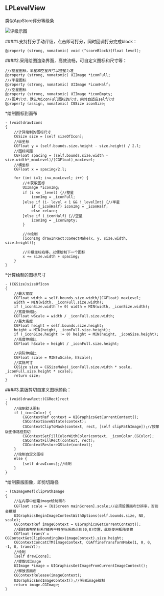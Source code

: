 ## LPLevelView
类似AppStore评分等级条

![评级示图](http://f.picphotos.baidu.com/album/s%3D900%3Bq%3D90/sign=6c73e249f403738dda4a00228320c16c/3801213fb80e7bec81959e082d2eb9389a506b88.jpg)

####1.支持打分手动评级，点击即可打分，同时回调打分完成block：

    @property (strong, nonatomic) void (^scoreBlock)(float level);
    
####2.采用绘图渲染界面，高效流畅，可自定义图标和尺寸等：

    ///整星图标，半星和空星尺寸以整星为准
    @property (strong, nonatomic) UIImage *iconFull;
    ///半星图标
    @property (strong, nonatomic) UIImage *iconHalf;
    ///空星图标
    @property (strong, nonatomic) UIImage *iconEmpty;
    ///图片尺寸，默认为iconFull图标的尺寸，同时自适应self尺寸
    @property (assign, nonatomic) CGSize iconSize;
    
*绘制图标到画布

    - (void)drawIcons
    {
        //计算绘制的图标尺寸
        CGSize size = [self sizeOfIcon];
        //纵坐标
        CGFloat y = (self.bounds.size.height - size.height) / 2.l;
        //图标间距
        CGFloat spacing = (self.bounds.size.width - size.width*_maxLevel)/(CGFloat)_maxLevel;
        //横坐标
        CGFloat x = spacing/2.l;
        
        for (int i=1; i<=_maxLevel; i++) {
            //①获取图标
            UIImage *iconImg;
            if (i <= _level) {//整星
                iconImg = _iconFull;
            }else if (i-_level < 1 && !_levelInt) {//半星
                if (_iconHalf) iconImg = _iconHalf;
                else return;
            }else if (_iconHalf) {//空星
                iconImg = _iconEmpty;
            }
        
            //③绘制
            [iconImg drawInRect:CGRectMake(x, y, size.width, size.height)];
        
            //④横坐标右移，以便绘制下一个图标
            x += size.width + spacing;
        }
    }
    
*计算绘制的图标尺寸

    - (CGSize)sizeOfIcon
    {
        //最大宽度
        CGFloat width = self.bounds.size.width/(CGFloat)_maxLevel;
        width = MIN(width, _iconFull.size.width);
        if (_iconSize.width != 0) width = MIN(width, _iconSize.width);
        //宽度伸缩比
        CGFloat wScale = width / _iconFull.size.width;
        //最大高度
        CGFloat height = self.bounds.size.height;
        height = MIN(height, _iconFull.size.height);
        if (_iconSize.height != 0) height = MIN(height, _iconSize.height);
        //高度伸缩比
        CGFloat hScale = height / _iconFull.size.height;
    
        //实际伸缩比
        CGFloat scale = MIN(wScale, hScale);
        //实际尺寸
        CGSize size = CGSizeMake(_iconFull.size.width * scale, _iconFull.size.height * scale);
        return size;
    }

####3.蒙版剪切自定义图标颜色：

    - (void)drawRect:(CGRect)rect
    {
        //绘制默认图标
        if (_iconColor) {
            CGContextRef context = UIGraphicsGetCurrentContext();
            CGContextSaveGState(context);
            CGContextClipToMask(context, rect, [self clipPathImage]);//按蒙版图像路径剪切
            CGContextSetFillColorWithColor(context, _iconColor.CGColor);
            CGContextFillRect(context, rect);
            CGContextRestoreGState(context);
        }
        //绘制自定义图标
        else {
            [self drawIcons];//绘制
        }
    }
*绘制蒙版图像，即剪切路径

    - (CGImageRef)clipPathImage
    {
        //在内存中创建image绘制画布
        CGFloat scale = [UIScreen mainScreen].scale;//必须设置画布分辨率，否则会模糊
        UIGraphicsBeginImageContextWithOptions(self.bounds.size, NO, scale);
        CGContextRef imageContext = UIGraphicsGetCurrentContext();
        //翻转画布坐标系Y轴再平移坐标系原点到(0,0)位置，此处使用矩阵变换
        CGFloat transY = CGContextGetClipBoundingBox(imageContext).size.height;
        CGContextConcatCTM(imageContext, CGAffineTransformMake(1, 0, 0, -1, 0, transY));
        //绘制
        [self drawIcons];
        //提取UIImage
        UIImage *image = UIGraphicsGetImageFromCurrentImageContext();
        //释放该画布
        CGContextRelease(imageContext);
        UIGraphicsEndImageContext();//关闭image绘制
        return image.CGImage;
    }

    
